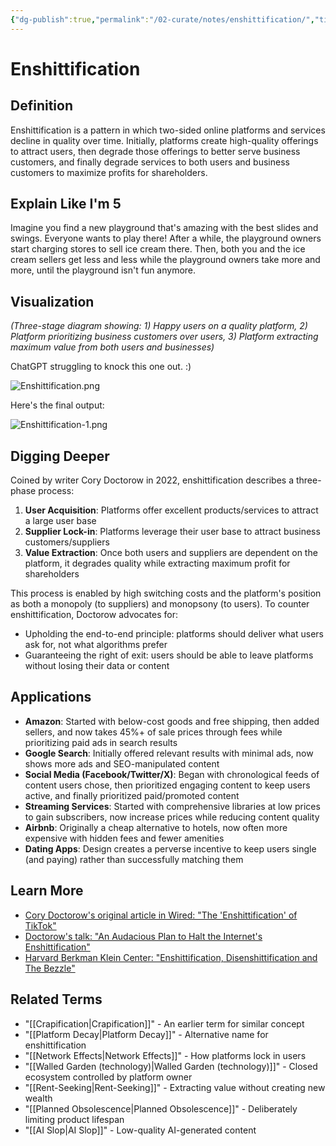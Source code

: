 ```yaml
---
{"dg-publish":true,"permalink":"/02-curate/notes/enshittification/","title":"Enshittification","tags":["enshittification"]}
---
```


# Enshittification

## **Definition**

Enshittification is a pattern in which two-sided online platforms and services decline in quality over time. Initially, platforms create high-quality offerings to attract users, then degrade those offerings to better serve business customers, and finally degrade services to both users and business customers to maximize profits for shareholders.

## **Explain Like I'm 5**

Imagine you find a new playground that's amazing with the best slides and swings. Everyone wants to play there! After a while, the playground owners start charging stores to sell ice cream there. Then, both you and the ice cream sellers get less and less while the playground owners take more and more, until the playground isn't fun anymore.

## **Visualization**

_(Three-stage diagram showing: 1) Happy users on a quality platform, 2) Platform prioritizing business customers over users, 3) Platform extracting maximum value from both users and businesses)_

ChatGPT struggling to knock this one out. :) 

![Enshittification.png](/img/user/04%20META/Attachments%20/Enshittification.png)

Here's the final output:

![Enshittification-1.png](/img/user/04%20META/Attachments%20/Enshittification-1.png)
## **Digging Deeper**

Coined by writer Cory Doctorow in 2022, enshittification describes a three-phase process:

1. **User Acquisition**: Platforms offer excellent products/services to attract a large user base
2. **Supplier Lock-in**: Platforms leverage their user base to attract business customers/suppliers
3. **Value Extraction**: Once both users and suppliers are dependent on the platform, it degrades quality while extracting maximum profit for shareholders

This process is enabled by high switching costs and the platform's position as both a monopoly (to suppliers) and monopsony (to users). To counter enshittification, Doctorow advocates for:

- Upholding the end-to-end principle: platforms should deliver what users ask for, not what algorithms prefer
- Guaranteeing the right of exit: users should be able to leave platforms without losing their data or content

## **Applications**

- **Amazon**: Started with below-cost goods and free shipping, then added sellers, and now takes 45%+ of sale prices through fees while prioritizing paid ads in search results
- **Google Search**: Initially offered relevant results with minimal ads, now shows more ads and SEO-manipulated content
- **Social Media (Facebook/Twitter/X)**: Began with chronological feeds of content users chose, then prioritized engaging content to keep users active, and finally prioritized paid/promoted content
- **Streaming Services**: Started with comprehensive libraries at low prices to gain subscribers, now increase prices while reducing content quality
- **Airbnb**: Originally a cheap alternative to hotels, now often more expensive with hidden fees and fewer amenities
- **Dating Apps**: Design creates a perverse incentive to keep users single (and paying) rather than successfully matching them

## **Learn More**

- [Cory Doctorow's original article in Wired: "The 'Enshittification' of TikTok"](https://www.wired.com/story/tiktok-platforms-cory-doctorow/)
- [Doctorow's talk: "An Audacious Plan to Halt the Internet's Enshittification"](https://www.youtube.com/watch?v=rimtaSgGz_4)
- [Harvard Berkman Klein Center: "Enshittification, Disenshittification and The Bezzle"](https://cyber.harvard.edu/events/enshittification-disenshittification-and-bezzle-cory-doctorow-conversation-randall-munroe)

## **Related Terms**

- "[[Crapification\|Crapification]]" - An earlier term for similar concept
- "[[Platform Decay\|Platform Decay]]" - Alternative name for enshittification
- "[[Network Effects\|Network Effects]]" - How platforms lock in users
- "[[Walled Garden (technology)\|Walled Garden (technology)]]" - Closed ecosystem controlled by platform owner
- "[[Rent-Seeking\|Rent-Seeking]]" - Extracting value without creating new wealth
- "[[Planned Obsolescence\|Planned Obsolescence]]" - Deliberately limiting product lifespan
- "[[AI Slop\|AI Slop]]" - Low-quality AI-generated content